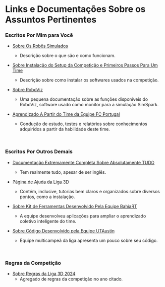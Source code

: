 # Links e Documentações Sobre os Assuntos Pertinentes

### Escritos Por Mim para Você 

* [Sobre Os Robôs Simulados](Sobre_Robos.md)
  * Descrição sobre o que são e como funcionam.

* [Sobre Instalação do Setup da Competição e Primeiros Passos Para Um Time](Sobre_Setup.md)
  * Descrição sobre como instalar os softwares usados na competição.

* [Sobre RoboViz](Sobre_RoboViz.md)
  * Uma pequena documentação sobre as funções disponíveis do RoboViz, software usado como monitor para a simulação SimSpark.

* [Aprendizado A Partir do Time da Equipe FC Portugal](Referente%20à%20FC%20Portugal)
  * Condução de estudo, testes e relatórios sobre conhecimentos adquiridos a partir da habilidade deste time.

<br>

### Escritos Por Outros Demais

* [Documentação Extremamente Completa Sobre Absolutamente TUDO](https://courses.ms.wits.ac.za/~branden/RoboCup/index.html)
  * Tem realmente tudo, apesar de ser inglês.

* [Página de Ajuda da Liga 3D](https://ssim.robocup.org/3d-simulation/3d-tools/)
  * Contém, inclusive, tutorias bem claros e organizados sobre diversos pontos, como a instalação.

* [Sobre Kit de Ferramentas Desenvolvido Pela Equipe BahiaRT](https://youtu.be/h_s8rA2IS88)
  * A equipe desenvolveu aplicações para ampliar o aprendizado coletivo inteligente do time.

* [Sobre Código Desenvolvido pela Equipe UTAustin](https://youtu.be/5-8YFmJlqhk)
  * Equipe multicampeã da liga apresenta um pouco sobre seu código.

<br>

### Regras da Competição

* [Sobre Regras da Liga 3D 2024](https://github.com/user-attachments/files/19350723/Rules_RoboCupSim3D2024.pdf)
  * Agregado de regras da competição no ano citado.